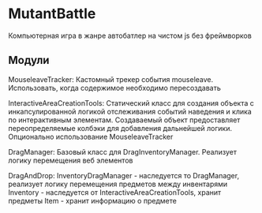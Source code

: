 # MutantBattle
Компьютерная игра в жанре автобатлер на чистом js без фреймворков

## Модули
MouseleaveTracker: Кастомный трекер события mouseleave. Использовать, когда содержимое необходимо пересоздавать

InteractiveAreaCreationTools: Статический класс для создания объекта с инкапсулированной логикой отслеживания событий наведения и клика по интерактивным элементам. Создаваемый объект предоставляет переопределяемые колбэки для добавления дальнейшей логики. Опционально использование MouseleaveTracker

DragManager: Базовый класс для DragInventoryManager. Реализует логику перемещения веб элементов

DragAndDrop:
    InventoryDragManager - наследуется то DragManager, реализует логику перемещения предметов между инвентарями
    Inventory - наследуется от InteractiveAreaCreationTools, хранит предметы
    Item - хранит информацию о предмете